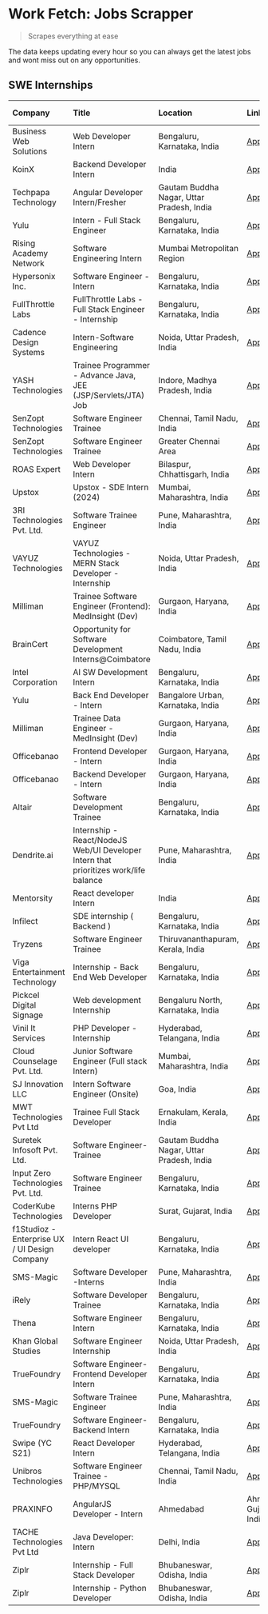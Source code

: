 # Work Fetch: Jobs Scrapper
> Scrapes everything at ease

The data keeps updating every hour so you can always get the latest jobs and wont miss out on any opportunities.

## SWE Internships
<!--START_SECTION:workfetch-->
| Company                                       | Title                                                                                | Location                                  | Link                                                                                                                                                                                                                                                                                                    | Date Posted   |
|:----------------------------------------------|:-------------------------------------------------------------------------------------|:------------------------------------------|:--------------------------------------------------------------------------------------------------------------------------------------------------------------------------------------------------------------------------------------------------------------------------------------------------------|:--------------|
| Business Web Solutions                        | Web Developer Intern                                                                 | Bengaluru, Karnataka, India               | [Apply](https://in.linkedin.com/jobs/view/web-developer-intern-at-business-web-solutions-3835789494?position=43&pageNum=0&refId=LfsEAlIHKH9CyC9q%2F5O42g%3D%3D&trackingId=CsNumlSCdC%2Bx0m12K2U0%2FQ%3D%3D&trk=public_jobs_jserp-result_search-card)                                                    | 2024-02-21    |
| KoinX                                         | Backend Developer Intern                                                             | India                                     | [Apply](https://in.linkedin.com/jobs/view/backend-developer-intern-at-koinx-3830949245?position=25&pageNum=0&refId=LfsEAlIHKH9CyC9q%2F5O42g%3D%3D&trackingId=dpVfxZBShBNIhW8PzohDBw%3D%3D&trk=public_jobs_jserp-result_search-card)                                                                     | 2024-02-20    |
| Techpapa Technology                           | Angular Developer Intern/Fresher                                                     | Gautam Buddha Nagar, Uttar Pradesh, India | [Apply](https://in.linkedin.com/jobs/view/angular-developer-intern-fresher-at-techpapa-technology-3834305862?position=56&pageNum=0&refId=LfsEAlIHKH9CyC9q%2F5O42g%3D%3D&trackingId=dZwSM%2F%2BuuL1pPQzm2hrgXQ%3D%3D&trk=public_jobs_jserp-result_search-card)                                           | 2024-02-20    |
| Yulu                                          | Intern - Full Stack Engineer                                                         | Bengaluru, Karnataka, India               | [Apply](https://in.linkedin.com/jobs/view/intern-full-stack-engineer-at-yulu-3834466595?position=26&pageNum=0&refId=LfsEAlIHKH9CyC9q%2F5O42g%3D%3D&trackingId=EOR6pGSNLCnssuMysGbCWQ%3D%3D&trk=public_jobs_jserp-result_search-card)                                                                    | 2024-02-19    |
| Rising Academy Network                        | Software Engineering Intern                                                          | Mumbai Metropolitan Region                | [Apply](https://in.linkedin.com/jobs/view/software-engineering-intern-at-rising-academy-network-3834483444?position=44&pageNum=0&refId=LfsEAlIHKH9CyC9q%2F5O42g%3D%3D&trackingId=jKLDvRpPP3bd2UFSTp7DxA%3D%3D&trk=public_jobs_jserp-result_search-card)                                                 | 2024-02-19    |
| Hypersonix Inc.                               | Software Engineer - Intern                                                           | Bengaluru, Karnataka, India               | [Apply](https://in.linkedin.com/jobs/view/software-engineer-intern-at-hypersonix-inc-3833055982?position=2&pageNum=0&refId=LfsEAlIHKH9CyC9q%2F5O42g%3D%3D&trackingId=BKsfbg9x9Mco792YvnJWFQ%3D%3D&trk=public_jobs_jserp-result_search-card)                                                             | 2024-02-18    |
| FullThrottle Labs                             | FullThrottle Labs - Full Stack Engineer - Internship                                 | Bengaluru, Karnataka, India               | [Apply](https://in.linkedin.com/jobs/view/fullthrottle-labs-full-stack-engineer-internship-at-fullthrottle-labs-3829636016?position=50&pageNum=0&refId=LfsEAlIHKH9CyC9q%2F5O42g%3D%3D&trackingId=DRbfcmcCB8wKCpF6Z5I0mw%3D%3D&trk=public_jobs_jserp-result_search-card)                                 | 2024-02-17    |
| Cadence Design Systems                        | Intern-Software Engineering                                                          | Noida, Uttar Pradesh, India               | [Apply](https://in.linkedin.com/jobs/view/intern-software-engineering-at-cadence-design-systems-3794689056?position=55&pageNum=0&refId=LfsEAlIHKH9CyC9q%2F5O42g%3D%3D&trackingId=asLBXOpDcM7sFx3cwjW%2BpQ%3D%3D&trk=public_jobs_jserp-result_search-card)                                               | 2024-02-17    |
| YASH Technologies                             | Trainee Programmer - Advance Java, JEE (JSP/Servlets/JTA) Job                        | Indore, Madhya Pradesh, India             | [Apply](https://in.linkedin.com/jobs/view/trainee-programmer-advance-java-jee-jsp-servlets-jta-job-at-yash-technologies-3811759183?position=39&pageNum=0&refId=LfsEAlIHKH9CyC9q%2F5O42g%3D%3D&trackingId=F1WVK%2FNore6nNOwGlKHhHA%3D%3D&trk=public_jobs_jserp-result_search-card)                       | 2024-02-13    |
| SenZopt Technologies                          | Software Engineer Trainee                                                            | Chennai, Tamil Nadu, India                | [Apply](https://in.linkedin.com/jobs/view/software-engineer-trainee-at-senzopt-technologies-3827686880?position=7&pageNum=0&refId=LfsEAlIHKH9CyC9q%2F5O42g%3D%3D&trackingId=v3fcURNMW%2FkDsG6XQ0JwvA%3D%3D&trk=public_jobs_jserp-result_search-card)                                                    | 2024-02-12    |
| SenZopt Technologies                          | Software Engineer Trainee                                                            | Greater Chennai Area                      | [Apply](https://in.linkedin.com/jobs/view/software-engineer-trainee-at-senzopt-technologies-3827688781?position=8&pageNum=0&refId=LfsEAlIHKH9CyC9q%2F5O42g%3D%3D&trackingId=wWa79iFynd7%2B3i8vfl02Ww%3D%3D&trk=public_jobs_jserp-result_search-card)                                                    | 2024-02-12    |
| ROAS Expert                                   | Web Developer Intern                                                                 | Bilaspur, Chhattisgarh, India             | [Apply](https://in.linkedin.com/jobs/view/web-developer-intern-at-roas-expert-3828189292?position=11&pageNum=0&refId=LfsEAlIHKH9CyC9q%2F5O42g%3D%3D&trackingId=DtY7QdrVqhbNpcKN6T69ZA%3D%3D&trk=public_jobs_jserp-result_search-card)                                                                   | 2024-02-12    |
| Upstox                                        | Upstox - SDE Intern (2024)                                                           | Mumbai, Maharashtra, India                | [Apply](https://in.linkedin.com/jobs/view/upstox-sde-intern-2024-at-upstox-3826556183?position=20&pageNum=0&refId=LfsEAlIHKH9CyC9q%2F5O42g%3D%3D&trackingId=2IMF7RiTycSq0u40%2FHd6Bw%3D%3D&trk=public_jobs_jserp-result_search-card)                                                                    | 2024-02-10    |
| 3RI Technologies Pvt. Ltd.                    | Software Trainee Engineer                                                            | Pune, Maharashtra, India                  | [Apply](https://in.linkedin.com/jobs/view/software-trainee-engineer-at-3ri-technologies-pvt-ltd-3826557054?position=33&pageNum=0&refId=LfsEAlIHKH9CyC9q%2F5O42g%3D%3D&trackingId=dwdpahmC%2B3mWlmPtAxKCgg%3D%3D&trk=public_jobs_jserp-result_search-card)                                               | 2024-02-10    |
| VAYUZ Technologies                            | VAYUZ Technologies - MERN Stack Developer - Internship                               | Noida, Uttar Pradesh, India               | [Apply](https://in.linkedin.com/jobs/view/vayuz-technologies-mern-stack-developer-internship-at-vayuz-technologies-3822619356?position=37&pageNum=0&refId=LfsEAlIHKH9CyC9q%2F5O42g%3D%3D&trackingId=OrsxfnQCE7cxkjrzJWTdQg%3D%3D&trk=public_jobs_jserp-result_search-card)                              | 2024-02-10    |
| Milliman                                      | Trainee Software Engineer (Frontend): MedInsight (Dev)                               | Gurgaon, Haryana, India                   | [Apply](https://in.linkedin.com/jobs/view/trainee-software-engineer-frontend-medinsight-dev-at-milliman-3792874280?position=4&pageNum=0&refId=LfsEAlIHKH9CyC9q%2F5O42g%3D%3D&trackingId=ORplRjAO67XY%2FrpD1FwGKQ%3D%3D&trk=public_jobs_jserp-result_search-card)                                        | 2024-02-09    |
| BrainCert                                     | Opportunity for Software Development Interns@Coimbatore                              | Coimbatore, Tamil Nadu, India             | [Apply](https://in.linkedin.com/jobs/view/opportunity-for-software-development-interns%40coimbatore-at-braincert-3826095058?position=47&pageNum=0&refId=LfsEAlIHKH9CyC9q%2F5O42g%3D%3D&trackingId=U%2FtJKzWqvmryDovjYfU5Zw%3D%3D&trk=public_jobs_jserp-result_search-card)                              | 2024-02-09    |
| Intel Corporation                             | AI SW Development Intern                                                             | Bengaluru, Karnataka, India               | [Apply](https://in.linkedin.com/jobs/view/ai-sw-development-intern-at-intel-corporation-3826089065?position=58&pageNum=0&refId=LfsEAlIHKH9CyC9q%2F5O42g%3D%3D&trackingId=ETjVBRbarKXjQYRThQaydg%3D%3D&trk=public_jobs_jserp-result_search-card)                                                         | 2024-02-09    |
| Yulu                                          | Back End Developer - Intern                                                          | Bangalore Urban, Karnataka, India         | [Apply](https://in.linkedin.com/jobs/view/back-end-developer-intern-at-yulu-3821682220?position=12&pageNum=0&refId=LfsEAlIHKH9CyC9q%2F5O42g%3D%3D&trackingId=yUkvuzkV85YuQ3hnXGAijQ%3D%3D&trk=public_jobs_jserp-result_search-card)                                                                     | 2024-02-04    |
| Milliman                                      | Trainee Data Engineer - MedInsight (Dev)                                             | Gurgaon, Haryana, India                   | [Apply](https://in.linkedin.com/jobs/view/trainee-data-engineer-medinsight-dev-at-milliman-3789275187?position=52&pageNum=0&refId=LfsEAlIHKH9CyC9q%2F5O42g%3D%3D&trackingId=k3xuCBpuGzGFlYbOGB7wWw%3D%3D&trk=public_jobs_jserp-result_search-card)                                                      | 2024-02-01    |
| Officebanao                                   | Frontend Developer - Intern                                                          | Gurgaon, Haryana, India                   | [Apply](https://in.linkedin.com/jobs/view/frontend-developer-intern-at-officebanao-3822614063?position=6&pageNum=0&refId=LfsEAlIHKH9CyC9q%2F5O42g%3D%3D&trackingId=5sE8w69oiuYfen%2Bbr0AD7w%3D%3D&trk=public_jobs_jserp-result_search-card)                                                             | 2024-01-31    |
| Officebanao                                   | Backend Developer - Intern                                                           | Gurgaon, Haryana, India                   | [Apply](https://in.linkedin.com/jobs/view/backend-developer-intern-at-officebanao-3814263731?position=23&pageNum=0&refId=LfsEAlIHKH9CyC9q%2F5O42g%3D%3D&trackingId=yyR2iA0NFLh1mMaR%2FkManA%3D%3D&trk=public_jobs_jserp-result_search-card)                                                             | 2024-01-31    |
| Altair                                        | Software Development Trainee                                                         | Bengaluru, Karnataka, India               | [Apply](https://in.linkedin.com/jobs/view/software-development-trainee-at-altair-3817606202?position=29&pageNum=0&refId=LfsEAlIHKH9CyC9q%2F5O42g%3D%3D&trackingId=zvbyB03OMSzgETF6J07tqw%3D%3D&trk=public_jobs_jserp-result_search-card)                                                                | 2024-01-31    |
| Dendrite.ai                                   | Internship - React/NodeJS Web/UI Developer Intern that prioritizes work/life balance | Pune, Maharashtra, India                  | [Apply](https://in.linkedin.com/jobs/view/internship-react-nodejs-web-ui-developer-intern-that-prioritizes-work-life-balance-at-dendrite-ai-3818948068?position=31&pageNum=0&refId=LfsEAlIHKH9CyC9q%2F5O42g%3D%3D&trackingId=%2FY%2Fj1kA7j6d1XkyznjFP4A%3D%3D&trk=public_jobs_jserp-result_search-card) | 2024-01-31    |
| Mentorsity                                    | React developer Intern                                                               | India                                     | [Apply](https://in.linkedin.com/jobs/view/react-developer-intern-at-mentorsity-3820308129?position=46&pageNum=0&refId=LfsEAlIHKH9CyC9q%2F5O42g%3D%3D&trackingId=S7cSucLiDcrqPtRMognYqg%3D%3D&trk=public_jobs_jserp-result_search-card)                                                                  | 2024-01-31    |
| Infilect                                      | SDE internship ( Backend )                                                           | Bengaluru, Karnataka, India               | [Apply](https://in.linkedin.com/jobs/view/sde-internship-backend-at-infilect-3815120558?position=22&pageNum=0&refId=LfsEAlIHKH9CyC9q%2F5O42g%3D%3D&trackingId=xPRJs0kTwrRvlSMKs4ea%2BQ%3D%3D&trk=public_jobs_jserp-result_search-card)                                                                  | 2024-01-25    |
| Tryzens                                       | Software Engineer Trainee                                                            | Thiruvananthapuram, Kerala, India         | [Apply](https://in.linkedin.com/jobs/view/software-engineer-trainee-at-tryzens-3809363491?position=13&pageNum=0&refId=LfsEAlIHKH9CyC9q%2F5O42g%3D%3D&trackingId=jr3FiKGCrsdwdxWAT0cwtg%3D%3D&trk=public_jobs_jserp-result_search-card)                                                                  | 2024-01-18    |
| Viga Entertainment Technology                 | Internship - Back End Web Developer                                                  | Bengaluru, Karnataka, India               | [Apply](https://in.linkedin.com/jobs/view/internship-back-end-web-developer-at-viga-entertainment-technology-3817712040?position=54&pageNum=0&refId=LfsEAlIHKH9CyC9q%2F5O42g%3D%3D&trackingId=Uhs15qJn2azxBF7Qp51oVA%3D%3D&trk=public_jobs_jserp-result_search-card)                                    | 2024-01-17    |
| Pickcel Digital Signage                       | Web development Internship                                                           | Bengaluru North, Karnataka, India         | [Apply](https://in.linkedin.com/jobs/view/web-development-internship-at-pickcel-digital-signage-3826062393?position=45&pageNum=0&refId=LfsEAlIHKH9CyC9q%2F5O42g%3D%3D&trackingId=BC48UvigsntVIfrRY8Tc%2FQ%3D%3D&trk=public_jobs_jserp-result_search-card)                                               | 2024-01-15    |
| Vinil It Services                             | PHP Developer - Internship                                                           | Hyderabad, Telangana, India               | [Apply](https://in.linkedin.com/jobs/view/php-developer-internship-at-vinil-it-services-3802010061?position=49&pageNum=0&refId=LfsEAlIHKH9CyC9q%2F5O42g%3D%3D&trackingId=70t4FZntN%2FaCbSPiXKWO9w%3D%3D&trk=public_jobs_jserp-result_search-card)                                                       | 2024-01-14    |
| Cloud Counselage Pvt. Ltd.                    | Junior Software Engineer (Full stack Intern)                                         | Mumbai, Maharashtra, India                | [Apply](https://in.linkedin.com/jobs/view/junior-software-engineer-full-stack-intern-at-cloud-counselage-pvt-ltd-3803132814?position=21&pageNum=0&refId=LfsEAlIHKH9CyC9q%2F5O42g%3D%3D&trackingId=QhMjfYiGg7Os3UK4dEhYsQ%3D%3D&trk=public_jobs_jserp-result_search-card)                                | 2024-01-11    |
| SJ Innovation LLC                             | Intern Software Engineer (Onsite)                                                    | Goa, India                                | [Apply](https://in.linkedin.com/jobs/view/intern-software-engineer-onsite-at-sj-innovation-llc-3799959011?position=34&pageNum=0&refId=LfsEAlIHKH9CyC9q%2F5O42g%3D%3D&trackingId=v%2FF6TXtCtUa%2FrN3b5Ndc5g%3D%3D&trk=public_jobs_jserp-result_search-card)                                              | 2024-01-11    |
| MWT Technologies Pvt Ltd                      | Trainee Full Stack Developer                                                         | Ernakulam, Kerala, India                  | [Apply](https://in.linkedin.com/jobs/view/trainee-full-stack-developer-at-mwt-technologies-pvt-ltd-3800921715?position=3&pageNum=0&refId=LfsEAlIHKH9CyC9q%2F5O42g%3D%3D&trackingId=L4e%2BLseWeNY4Mr77TGgwdg%3D%3D&trk=public_jobs_jserp-result_search-card)                                             | 2024-01-09    |
| Suretek Infosoft Pvt. Ltd.                    | Software Engineer-Trainee                                                            | Gautam Buddha Nagar, Uttar Pradesh, India | [Apply](https://in.linkedin.com/jobs/view/software-engineer-trainee-at-suretek-infosoft-pvt-ltd-3800934643?position=18&pageNum=0&refId=LfsEAlIHKH9CyC9q%2F5O42g%3D%3D&trackingId=8SRn6ueFHeYxd0kRkMbynQ%3D%3D&trk=public_jobs_jserp-result_search-card)                                                 | 2024-01-09    |
| Input Zero Technologies Pvt. Ltd.             | Software Engineer Trainee                                                            | Bengaluru, Karnataka, India               | [Apply](https://in.linkedin.com/jobs/view/software-engineer-trainee-at-input-zero-technologies-pvt-ltd-3800927643?position=28&pageNum=0&refId=LfsEAlIHKH9CyC9q%2F5O42g%3D%3D&trackingId=cD18jS99eSw02wQCZQN2Iw%3D%3D&trk=public_jobs_jserp-result_search-card)                                          | 2024-01-09    |
| CoderKube Technologies                        | Interns PHP Developer                                                                | Surat, Gujarat, India                     | [Apply](https://in.linkedin.com/jobs/view/interns-php-developer-at-coderkube-technologies-3800923432?position=57&pageNum=0&refId=LfsEAlIHKH9CyC9q%2F5O42g%3D%3D&trackingId=oOw8Yfn6WEdGtxYDU8CP%2FQ%3D%3D&trk=public_jobs_jserp-result_search-card)                                                     | 2024-01-09    |
| f1Studioz - Enterprise UX / UI Design Company | Intern React UI developer                                                            | Bengaluru, Karnataka, India               | [Apply](https://in.linkedin.com/jobs/view/intern-react-ui-developer-at-f1studioz-enterprise-ux-ui-design-company-3796354738?position=5&pageNum=0&refId=LfsEAlIHKH9CyC9q%2F5O42g%3D%3D&trackingId=98hynEYUhV4Jp7VrEGhBIA%3D%3D&trk=public_jobs_jserp-result_search-card)                                 | 2024-01-08    |
| SMS-Magic                                     | Software Developer -Interns                                                          | Pune, Maharashtra, India                  | [Apply](https://in.linkedin.com/jobs/view/software-developer-interns-at-sms-magic-3799485343?position=32&pageNum=0&refId=LfsEAlIHKH9CyC9q%2F5O42g%3D%3D&trackingId=IoYza6YJLTTSs3m3Zqb5jA%3D%3D&trk=public_jobs_jserp-result_search-card)                                                               | 2024-01-05    |
| iRely                                         | Software Developer Trainee                                                           | Bengaluru, Karnataka, India               | [Apply](https://in.linkedin.com/jobs/view/software-developer-trainee-at-irely-3801577534?position=10&pageNum=0&refId=LfsEAlIHKH9CyC9q%2F5O42g%3D%3D&trackingId=e0K777gSoNi1QhIMFlRgjA%3D%3D&trk=public_jobs_jserp-result_search-card)                                                                   | 2023-12-22    |
| Thena                                         | Software Engineer Intern                                                             | Bengaluru, Karnataka, India               | [Apply](https://in.linkedin.com/jobs/view/software-engineer-intern-at-thena-3778731751?position=16&pageNum=0&refId=LfsEAlIHKH9CyC9q%2F5O42g%3D%3D&trackingId=Lq2ILl%2BPNodLb0MToQdf2w%3D%3D&trk=public_jobs_jserp-result_search-card)                                                                   | 2023-12-05    |
| Khan Global Studies                           | Software Engineer Internship                                                         | Noida, Uttar Pradesh, India               | [Apply](https://in.linkedin.com/jobs/view/software-engineer-internship-at-khan-global-studies-3766942197?position=41&pageNum=0&refId=LfsEAlIHKH9CyC9q%2F5O42g%3D%3D&trackingId=eWMRGKgLJbttv1SLX166kw%3D%3D&trk=public_jobs_jserp-result_search-card)                                                   | 2023-11-27    |
| TrueFoundry                                   | Software Engineer- Frontend Developer Intern                                         | Bengaluru, Karnataka, India               | [Apply](https://in.linkedin.com/jobs/view/software-engineer-frontend-developer-intern-at-truefoundry-3790095058?position=14&pageNum=0&refId=LfsEAlIHKH9CyC9q%2F5O42g%3D%3D&trackingId=gUuel7Ilk%2FUDgPfDehgIbw%3D%3D&trk=public_jobs_jserp-result_search-card)                                          | 2023-11-24    |
| SMS-Magic                                     | Software Trainee Engineer                                                            | Pune, Maharashtra, India                  | [Apply](https://in.linkedin.com/jobs/view/software-trainee-engineer-at-sms-magic-3761409781?position=27&pageNum=0&refId=LfsEAlIHKH9CyC9q%2F5O42g%3D%3D&trackingId=e0OyTRJONyJRnSRijeTKeQ%3D%3D&trk=public_jobs_jserp-result_search-card)                                                                | 2023-11-16    |
| TrueFoundry                                   | Software Engineer-Backend Intern                                                     | Bengaluru, Karnataka, India               | [Apply](https://in.linkedin.com/jobs/view/software-engineer-backend-intern-at-truefoundry-3779508170?position=30&pageNum=0&refId=LfsEAlIHKH9CyC9q%2F5O42g%3D%3D&trackingId=fu3dhpAXNX7CVYdSrNXAAg%3D%3D&trk=public_jobs_jserp-result_search-card)                                                       | 2023-11-10    |
| Swipe (YC S21)                                | React Developer Intern                                                               | Hyderabad, Telangana, India               | [Apply](https://in.linkedin.com/jobs/view/react-developer-intern-at-swipe-yc-s21-3737600089?position=17&pageNum=0&refId=LfsEAlIHKH9CyC9q%2F5O42g%3D%3D&trackingId=1wT5BnGphG7Eclnzlbe5Kg%3D%3D&trk=public_jobs_jserp-result_search-card)                                                                | 2023-10-13    |
| Unibros Technologies                          | Software Engineer Trainee - PHP/MYSQL                                                | Chennai, Tamil Nadu, India                | [Apply](https://in.linkedin.com/jobs/view/software-engineer-trainee-php-mysql-at-unibros-technologies-3656599241?position=15&pageNum=0&refId=LfsEAlIHKH9CyC9q%2F5O42g%3D%3D&trackingId=s5kULdwGWU5EL50GHnykDw%3D%3D&trk=public_jobs_jserp-result_search-card)                                           | 2023-06-12    |
| PRAXINFO                                      | AngularJS Developer - Intern | Ahmedabad                                             | Ahmedabad, Gujarat, India                 | [Apply](https://in.linkedin.com/jobs/view/angularjs-developer-intern-ahmedabad-at-praxinfo-3656594961?position=35&pageNum=0&refId=LfsEAlIHKH9CyC9q%2F5O42g%3D%3D&trackingId=AkSsQO%2F6XIrYbJ1%2BOMm7qQ%3D%3D&trk=public_jobs_jserp-result_search-card)                                                  | 2023-06-12    |
| TACHE Technologies Pvt Ltd                    | Java Developer: Intern                                                               | Delhi, India                              | [Apply](https://in.linkedin.com/jobs/view/java-developer-intern-at-tache-technologies-pvt-ltd-3627622735?position=59&pageNum=0&refId=LfsEAlIHKH9CyC9q%2F5O42g%3D%3D&trackingId=SR3%2FwIEmblD3l0G2JzU%2F4g%3D%3D&trk=public_jobs_jserp-result_search-card)                                               | 2023-06-06    |
| Ziplr                                         | Internship - Full Stack Developer                                                    | Bhubaneswar, Odisha, India                | [Apply](https://in.linkedin.com/jobs/view/internship-full-stack-developer-at-ziplr-3645675705?position=38&pageNum=0&refId=LfsEAlIHKH9CyC9q%2F5O42g%3D%3D&trackingId=kfXmqOSPaCYAtDPENpLMXQ%3D%3D&trk=public_jobs_jserp-result_search-card)                                                              | 2023-06-02    |
| Ziplr                                         | Internship - Python Developer                                                        | Bhubaneswar, Odisha, India                | [Apply](https://in.linkedin.com/jobs/view/internship-python-developer-at-ziplr-3645677592?position=40&pageNum=0&refId=LfsEAlIHKH9CyC9q%2F5O42g%3D%3D&trackingId=%2BnMDMlbedC2C03qJZyEprw%3D%3D&trk=public_jobs_jserp-result_search-card)                                                                | 2023-06-02    |
<!--END_SECTION:workfetch-->
